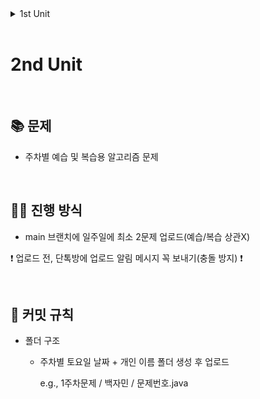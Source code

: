 <details>
<summary>1st Unit</summary>

## 📆 회의 날짜

매주 토요일 오전 10시

<br>

## 📚 문제

1. 문제는 공통 문제 2개(백준 1문제, 프로그래머스 1문제) + 개인 문제 1개
2. 공통 문제는 3명이 돌아가면서 출제
3. 공통 문제는 꼭 풀어오기. (안 풀어오면 벌금 1000원)

<br>

## 🧑‍💻 진행 방식

1. 회의 시간 전까지 코드 올리고 pr 올리기
2. 회의 시간에 코드 공유
3. 코드 공유에 해당하는 pr을 확인하고 review 남기기

<br>

## 🎯 커밋 규칙

1. ADD : 블라블라
2. UPDATE : 블라블라

<br>

## 🎯 PR 규칙

1. pr 제목 : 회의날짜 이름 제출
    
    e.g., 221223 김아린 제출


</details>
<br> 

# 2nd Unit
<br>

## 📚 문제

- 주차별 예습 및 복습용 알고리즘 문제

<br>

## 🧑‍💻 진행 방식

- main 브랜치에 일주일에 최소 2문제 업로드(예습/복습 상관X)

❗️ 업로드 전, 단톡방에 업로드 알림 메시지 꼭 보내기(충돌 방지) ❗️

<br>

## 🎯 커밋 규칙

- 폴더 구조
    - 주차별 토요일 날짜 + 개인 이름 폴더 생성 후 업로드
        
        e.g., 1주차문제 / 백자민 / 문제번호.java 
        

<br>
